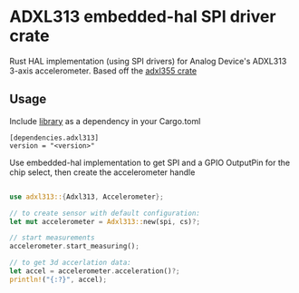 # ADXL313 embedded-hal SPI driver crate

Rust HAL implementation (using SPI drivers) for Analog Device's ADXL313 3-axis accelerometer.
Based off the [adxl355 crate](https://github.com/JitterCompany/adxl355-rs)

## Usage

Include [library](https://crates.io/crates/adxl313) as a dependency in your Cargo.toml

```
[dependencies.adxl313]
version = "<version>"
```

Use embedded-hal implementation to get SPI and a GPIO OutputPin for the chip select, then create the accelerometer handle

```rust

use adxl313::{Adxl313, Accelerometer};

// to create sensor with default configuration:
let mut accelerometer = Adxl313::new(spi, cs)?;

// start measurements
accelerometer.start_measuring();

// to get 3d accerlation data:
let accel = accelerometer.acceleration()?;
println!("{:?}", accel);

```
